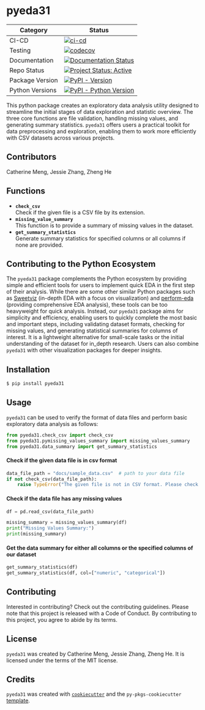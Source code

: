 # pyeda31

| Category| Status |
|---------|--------|
| CI-CD | [![ci-cd](https://github.com/UBC-MDS/pyeda/actions/workflows/ci-cd.yml/badge.svg)](https://github.com/UBC-MDS/pyeda/actions/workflows/ci-cd.yml) |
| Testing | [![codecov](https://codecov.io/gh/UBC-MDS/pyeda/graph/badge.svg?token=7fkP6T1239)](https://codecov.io/gh/UBC-MDS/pyeda) |
| Documentation | [![Documentation Status](https://readthedocs.org/projects/pyeda31/badge/?version=latest)](https://pyeda31.readthedocs.io/en/latest/?badge=latest)|
| Repo Status | [![Project Status: Active](https://www.repostatus.org/badges/latest/active.svg)](https://www.repostatus.org/) |
| Package Version | [![PyPI - Version](https://img.shields.io/pypi/v/pyeda31)](https://pypi.org/project/pyeda31/) |
| Python Versions | [![PyPI - Python Version](https://img.shields.io/pypi/pyversions/pyeda31)](https://pypi.org/project/pyeda31/) |

This python package creates an exploratory data analysis utility designed to streamline the initial stages of data exploration and statistic overview. The three core functions are file validation, handling missing values, and generating summary statistics. `pyeda31` offers users a practical toolkit for data preprocessing and exploration, enabling them to work more efficiently with CSV datasets across various projects.

## Contributors

Catherine Meng, Jessie Zhang, Zheng He

## Functions

- **`check_csv`**  
    Check if the given file is a CSV file by its extension.
- **`missing_value_summary`**  
    This function is to provide a summary of missing values in the dataset.
- **`get_summary_statistics`**  
    Generate summary statistics for specified columns or all columns if none are provided.

## Contributing to the Python Ecosystem
The `pyeda31` package complements the Python ecosystem by providing simple and efficient tools for users to implement quick EDA in the first step of their analysis. While there are some other similar Python packages such as [Sweetviz](https://pypi.org/project/sweetviz/) (in-depth EDA with a focus on visualization) and [perform-eda](https://pypi.org/project/perform-eda/) (providing comprehensive EDA analysis), these tools can be too heavyweight for quick analysis. Instead, our `pyeda31` package aims for simplicity and efficiency, enabling users to quickly complete the most basic and important steps, including validating dataset formats, checking for missing values, and generating statistical summaries for columns of interest. It is a lightweight alternative for small-scale tasks or the initial understanding of the dataset for in_depth research. Users can also combine `pyeda31` with other visualization packages for deeper insights.

## Installation

``` bash
$ pip install pyeda31
```

## Usage

`pyeda31` can be used to verify the format of data files and perform basic exploratory data analysis as follows:
```python
from pyeda31.check_csv import check_csv
from pyeda31.pymissing_values_summary import missing_values_summary
from pyeda31.data_summary import get_summary_statistics
```
#### Check if the given data file is in csv format
```python
data_file_path = "docs/sample_data.csv"  # path to your data file
if not check_csv(data_file_path):
    raise TypeError("The given file is not in CSV format. Please check your data file.")
```
#### Check if the data file has any missing values
```python
df = pd.read_csv(data_file_path)

missing_summary = missing_values_summary(df)
print("Missing Values Summary:")
print(missing_summary)
```
#### Get the data summary for either all columns or the specified columns of our dataset
```python
get_summary_statistics(df)
get_summary_statistics(df, col=["numeric", "categorical"])   
```

## Contributing

Interested in contributing? Check out the contributing guidelines. Please note that this project is released with a Code of Conduct. By contributing to this project, you agree to abide by its terms.

## License

`pyeda31` was created by Catherine Meng, Jessie Zhang, Zheng He. It is licensed under the terms of the MIT license.

## Credits

`pyeda31` was created with [`cookiecutter`](https://cookiecutter.readthedocs.io/en/latest/) and the `py-pkgs-cookiecutter` [template](https://github.com/py-pkgs/py-pkgs-cookiecutter).
